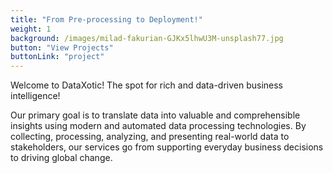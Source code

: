 ```yaml
---
title: "From Pre-processing to Deployment!"
weight: 1
background: /images/milad-fakurian-GJKx5lhwU3M-unsplash77.jpg
button: "View Projects"
buttonLink: "project"
---
```


Welcome to DataXotic! The spot for rich and data-driven business intelligence! 

Our primary goal is to translate data into valuable and comprehensible insights using modern and automated data processing technologies. By collecting, processing, analyzing, and presenting real-world data to stakeholders, our services go from supporting everyday business decisions to driving global change.

